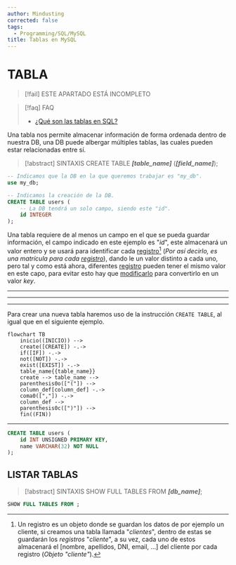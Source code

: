 ```yaml
---
author: Mindusting
corrected: false
tags:
  - Programming/SQL/MySQL
title: Tablas en MySQL
---
```


# TABLA

> [!fail] ESTE APARTADO ESTÁ INCOMPLETO

> [!faq] FAQ
> - [¿Qué son las tablas en SQL?](../sql_table.md)

Una tabla nos permite almacenar información de forma ordenada dentro de nuestra DB, una DB puede albergar múltiples tablas, las cuales pueden estar relacionadas entre sí.

> [!abstract] SINTAXIS
> CREATE TABLE ***\[table\_name\]*** (***\[field\_name\]***);

```sql
-- Indicamos que la DB en la que queremos trabajar es "my_db".
use my_db;

-- Indicamos la creación de la DB.
CREATE TABLE users (
    -- La DB tendrá un solo campo, siendo este "id".
    id INTEGER
);
```

Una tabla requiere de al menos un campo en el que se pueda guardar información, el campo indicado en este ejemplo es "*id*", este almacenará un valor entero y se usará para identificar cada [registro](#^Crear-registros)[^registro] (*Por así decirlo, es una matrícula para cada [registro](#^Crear-registros)*), dando le un valor distinto a cada uno, pero tal y como está ahora, diferentes [registro](#^Crear-registros) pueden tener el mismo valor en este capo, para evitar esto hay que [modificarlo](#^Modificar-una-tabla) para convertirlo en un valor *key*.

[^registro]: Un registro es un objeto donde se guardan los datos de por ejemplo un cliente, si creamos una tabla llamada "*clientes*", dentro de estas se guardarán los *registros* "*cliente*", a su vez, cada uno de estos almacenará el \[nombre, apellidos, DNI, email, ...\] del cliente por cada registro (*Objeto "cliente"*).

---
---
---

Para crear una nueva tabla haremos uso de la instrucción `CREATE TABLE`, al igual que en el siguiente ejemplo.

```mermaid
flowchart TB
    inicio((INICIO)) -->
    create([CREATE]) -.->
    if([IF]) -.->
    not([NOT]) -.->
    exist([EXIST]) -.->
    table_name{{table_name}}
    create --> table_name -->
    parenthesis0o(["("]) -->
    column_def[column_def] -.->
    coma0([","]) -.->
    column_def -->
    parenthesis0c([")"]) -->
    fin((FIN))
```

---

```sql
CREATE TABLE users (
    id INT UNSIGNED PRIMARY KEY,
    name VARCHAR(32) NOT NULL
);
```

## LISTAR TABLAS

> [!abstract] SINTAXIS
> SHOW FULL TABLES FROM ***\[db_name\]***;

```sql
SHOW FULL TABLES FROM ;
```

